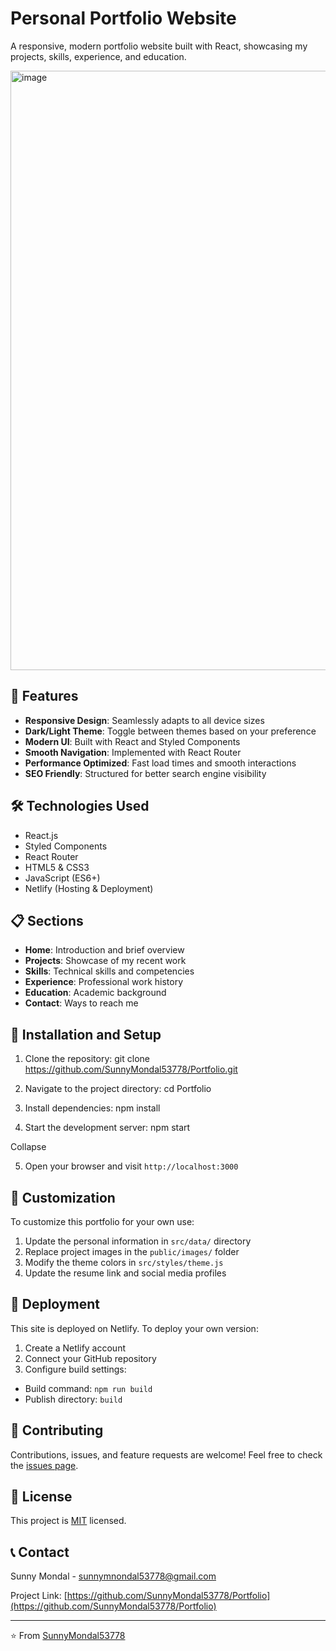 # Personal Portfolio Website

A responsive, modern portfolio website built with React, showcasing my projects, skills, experience, and education.

<img width="959" alt="image" src="https://github.com/user-attachments/assets/07967138-8482-449f-9894-ef584aed460d" />


## 🌟 Features

- **Responsive Design**: Seamlessly adapts to all device sizes
- **Dark/Light Theme**: Toggle between themes based on your preference
- **Modern UI**: Built with React and Styled Components
- **Smooth Navigation**: Implemented with React Router
- **Performance Optimized**: Fast load times and smooth interactions
- **SEO Friendly**: Structured for better search engine visibility

## 🛠️ Technologies Used

- React.js
- Styled Components
- React Router
- HTML5 & CSS3
- JavaScript (ES6+)
- Netlify (Hosting & Deployment)

## 📋 Sections

- **Home**: Introduction and brief overview
- **Projects**: Showcase of my recent work
- **Skills**: Technical skills and competencies
- **Experience**: Professional work history
- **Education**: Academic background
- **Contact**: Ways to reach me

## 🚀 Installation and Setup

1. Clone the repository:
git clone https://github.com/SunnyMondal53778/Portfolio.git



2. Navigate to the project directory:
cd Portfolio



3. Install dependencies:
npm install



4. Start the development server:
npm start


Collapse

5. Open your browser and visit `http://localhost:3000`

## 🔧 Customization

To customize this portfolio for your own use:

1. Update the personal information in `src/data/` directory
2. Replace project images in the `public/images/` folder
3. Modify the theme colors in `src/styles/theme.js`
4. Update the resume link and social media profiles

## 📱 Deployment

This site is deployed on Netlify. To deploy your own version:

1. Create a Netlify account
2. Connect your GitHub repository
3. Configure build settings:
- Build command: `npm run build`
- Publish directory: `build`

## 🤝 Contributing

Contributions, issues, and feature requests are welcome! Feel free to check the [issues page](https://github.com/SunnyMondal53778/Portfolio/issues).

## 📝 License

This project is [MIT](LICENSE) licensed.

## 📞 Contact

Sunny Mondal - [sunnymnondal53778@gmail.com](mailto:sunnymnondal53778@gmail.com)

Project Link: [https://github.com/SunnyMondal53778/Portfolio](https://github.com/SunnyMondal53778/Portfolio)

---

⭐️ From [SunnyMondal53778](https://github.com/SunnyMondal53778)
